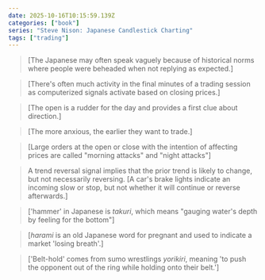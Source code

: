 ```yaml
---
date: 2025-10-16T10:15:59.139Z
categories: ["book"]
series: "Steve Nison: Japanese Candlestick Charting"
tags: ["trading"]
---
```

> [The Japanese may often speak vaguely because of historical norms where people were beheaded when not replying as expected.]

> [There's often much activity in the final minutes of a trading session as computerized signals activate based on closing prices.]

> [The open is a rudder for the day and provides a first clue about direction.]

> [The more anxious, the earlier they want to trade.]

> [Large orders at the open or close with the intention of affecting prices are called "morning attacks" and "night attacks"]

> A trend reversal signal implies that the prior trend is likely to change, but not necessarily reversing. [A car's brake lights indicate an incoming slow or stop, but not whether it will continue or reverse afterwards.]

> ['hammer' in Japanese is *takuri*, which means "gauging water's depth by feeling for the bottom"]

> [*harami* is an old Japanese word for pregnant and used to indicate a market 'losing breath'.]

> ['Belt-hold' comes from sumo wrestlings *yorikiri*, meaning 'to push the opponent out of the ring while holding onto their belt.']
